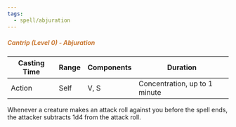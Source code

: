 ```yaml
---
tags:
  - spell/abjuration
---
```

##### *<span style="color:rgb(203, 123, 55)">Cantrip (Level 0) - Abjuration</span>*

| Casting Time | Range | Components | Duration                      |
| ------------ | ----- | ---------- | ----------------------------- |
| Action       | Self  | V, S       | Concentration, up to 1 minute |


Whenever a creature makes an attack roll against you before the spell ends, the attacker subtracts 1d4 from the attack roll.